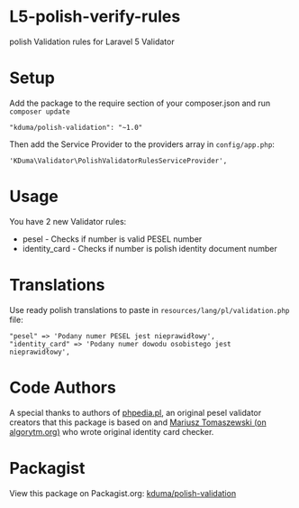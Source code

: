 # L5-polish-verify-rules
polish Validation rules for Laravel 5 Validator

# Setup
Add the package to the require section of your composer.json and run `composer update`

    "kduma/polish-validation": "~1.0"

Then add the Service Provider to the providers array in `config/app.php`:

    'KDuma\Validator\PolishValidatorRulesServiceProvider',


# Usage
You have 2 new Validator rules:

- pesel - Checks if number is valid PESEL number
- identity_card - Checks if number is polish identity document number

# Translations
Use ready polish translations to paste in `resources/lang/pl/validation.php` file:

	"pesel" => 'Podany numer PESEL jest nieprawidłowy',
	"identity_card" => 'Podany numer dowodu osobistego jest nieprawidłowy',
	

# Code Authors

A special thanks to authors of [phpedia.pl](http://phpedia.pl/wiki/Walidacja_numeru_PESEL), an original pesel validator creators that this package is based on
and [Mariusz Tomaszewski (on algorytm.org)](http://www.algorytm.org/numery-identyfikacyjne/numer-dowodu-osobistego/do-php.html) who wrote original identity card checker.

# Packagist
View this package on Packagist.org: [kduma/polish-validation](https://packagist.org/packages/kduma/polish-validation)